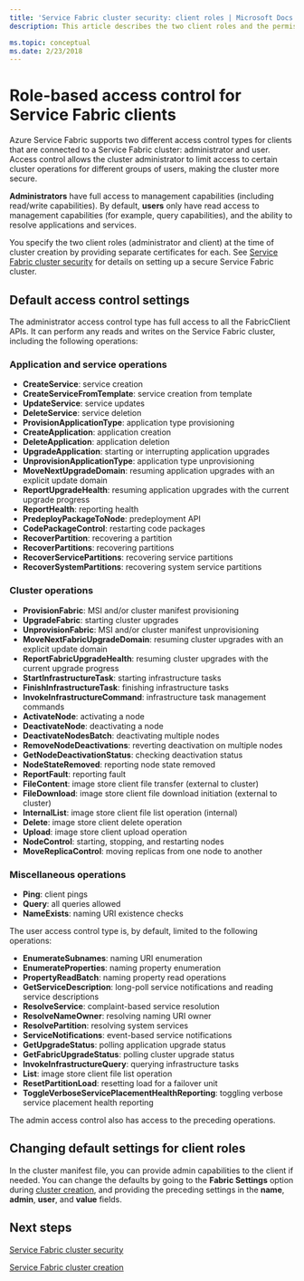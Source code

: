 ```yaml
---
title: 'Service Fabric cluster security: client roles | Microsoft Docs'
description: This article describes the two client roles and the permissions provided to the roles.

ms.topic: conceptual
ms.date: 2/23/2018
---
```

# Role-based access control for Service Fabric clients
Azure Service Fabric supports two different access control types for clients that are connected to a Service Fabric cluster: administrator and user. Access control allows the cluster administrator to limit access to certain cluster operations for different groups of users, making the cluster more secure.  

**Administrators** have full access to management capabilities (including read/write capabilities). By default, **users** only have read access to management capabilities (for example, query capabilities), and the ability to resolve applications and services.

You specify the two client roles (administrator and client) at the time of cluster creation by providing separate certificates for each. See [Service Fabric cluster security](service-fabric-cluster-security.md) for details on setting up a secure Service Fabric cluster.

## Default access control settings
The administrator access control type has full access to all the FabricClient APIs. It can perform any reads and writes on the Service Fabric cluster, including the following operations:

### Application and service operations
* **CreateService**: service creation                             
* **CreateServiceFromTemplate**: service creation from template                             
* **UpdateService**: service updates                             
* **DeleteService**: service deletion                             
* **ProvisionApplicationType**: application type provisioning                             
* **CreateApplication**: application creation                               
* **DeleteApplication**: application deletion                             
* **UpgradeApplication**: starting or interrupting application upgrades                             
* **UnprovisionApplicationType**: application type unprovisioning                             
* **MoveNextUpgradeDomain**: resuming application upgrades with an explicit update domain                             
* **ReportUpgradeHealth**: resuming application upgrades with the current upgrade progress                             
* **ReportHealth**: reporting health                             
* **PredeployPackageToNode**: predeployment API                            
* **CodePackageControl**: restarting code packages                             
* **RecoverPartition**: recovering a partition                             
* **RecoverPartitions**: recovering partitions                             
* **RecoverServicePartitions**: recovering service partitions                             
* **RecoverSystemPartitions**: recovering system service partitions                             

### Cluster operations
* **ProvisionFabric**: MSI and/or cluster manifest provisioning                             
* **UpgradeFabric**: starting cluster upgrades                             
* **UnprovisionFabric**: MSI and/or cluster manifest unprovisioning                         
* **MoveNextFabricUpgradeDomain**: resuming cluster upgrades with an explicit update domain                             
* **ReportFabricUpgradeHealth**: resuming cluster upgrades with the current upgrade progress                             
* **StartInfrastructureTask**: starting infrastructure tasks                             
* **FinishInfrastructureTask**: finishing infrastructure tasks                             
* **InvokeInfrastructureCommand**: infrastructure task management commands                              
* **ActivateNode**: activating a node                             
* **DeactivateNode**: deactivating a node                             
* **DeactivateNodesBatch**: deactivating multiple nodes                             
* **RemoveNodeDeactivations**: reverting deactivation on multiple nodes                             
* **GetNodeDeactivationStatus**: checking deactivation status                             
* **NodeStateRemoved**: reporting node state removed                             
* **ReportFault**: reporting fault                             
* **FileContent**: image store client file transfer (external to cluster)                             
* **FileDownload**: image store client file download initiation (external to cluster)                             
* **InternalList**: image store client file list operation (internal)                             
* **Delete**: image store client delete operation                              
* **Upload**: image store client upload operation                             
* **NodeControl**: starting, stopping, and restarting nodes                             
* **MoveReplicaControl**: moving replicas from one node to another                             

### Miscellaneous operations
* **Ping**: client pings                             
* **Query**: all queries allowed
* **NameExists**: naming URI existence checks                             

The user access control type is, by default, limited to the following operations: 

* **EnumerateSubnames**: naming URI enumeration                             
* **EnumerateProperties**: naming property enumeration                             
* **PropertyReadBatch**: naming property read operations                             
* **GetServiceDescription**: long-poll service notifications and reading service descriptions                             
* **ResolveService**: complaint-based service resolution                             
* **ResolveNameOwner**: resolving naming URI owner                             
* **ResolvePartition**: resolving system services                             
* **ServiceNotifications**: event-based service notifications                             
* **GetUpgradeStatus**: polling application upgrade status                             
* **GetFabricUpgradeStatus**: polling cluster upgrade status                             
* **InvokeInfrastructureQuery**: querying infrastructure tasks                             
* **List**: image store client file list operation                             
* **ResetPartitionLoad**: resetting load for a failover unit                             
* **ToggleVerboseServicePlacementHealthReporting**: toggling verbose service placement health reporting                             

The admin access control also has access to the preceding operations.

## Changing default settings for client roles
In the cluster manifest file, you can provide admin capabilities to the client if needed. You can change the defaults by going to the **Fabric Settings** option during [cluster creation](service-fabric-cluster-creation-via-portal.md), and providing the preceding settings in the **name**, **admin**, **user**, and **value** fields.

## Next steps
[Service Fabric cluster security](service-fabric-cluster-security.md)

[Service Fabric cluster creation](service-fabric-cluster-creation-via-portal.md)

